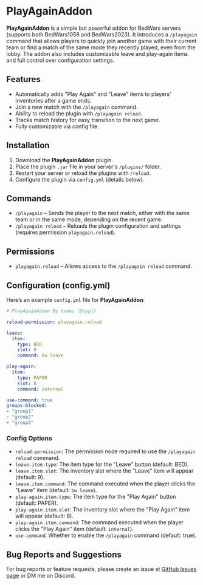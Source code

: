 # PlayAgainAddon

**PlayAgainAddon** is a simple but powerful addon for BedWars servers (supports both BedWars1058 and BedWars2023). It introduces a `/playagain` command that allows players to quickly join another game with their current team or find a match of the same mode they recently played, even from the lobby. The addon also includes customizable leave and play-again items and full control over configuration settings.

## Features

- Automatically adds "Play Again" and "Leave" items to players' inventories after a game ends.
- Join a new match with the `/playagain` command.
- Ability to reload the plugin with `/playagain reload`.
- Tracks match history for easy transition to the next game.
- Fully customizable via config file.

## Installation

1. Download the **PlayAgainAddon** plugin.
2. Place the plugin `.jar` file in your server's `/plugins/` folder.
3. Restart your server or reload the plugins with `/reload`.
4. Configure the plugin via `config.yml` (details below).

## Commands

- `/playagain` – Sends the player to the next match, either with the same team or in the same mode, depending on the recent game.
- `/playagain reload` – Reloads the plugin configuration and settings (requires permission `playagain.reload`).

## Permissions

- `playagain.reload` – Allows access to the `/playagain reload` command.

## Configuration (config.yml)

Here’s an example `config.yml` file for **PlayAgainAddon**:

```yaml
# PlayAgainAddon By tadeu (@zypj)

reload-permission: playagain.reload

leave:
  item:
    type: BED
    slot: 9
    command: bw leave

play-again:
  item:
    type: PAPER
    slot: 8
    command: internal

use-command: true
groups-blocked:
- "group1"
- "group2"
- "group3"
```

### Config Options

- `reload-permission`: The permission node required to use the `/playagain reload` command.
- `leave.item.type`: The item type for the "Leave" button (default: BED).
- `leave.item.slot`: The inventory slot where the "Leave" item will appear (default: 9).
- `leave.item.command`: The command executed when the player clicks the "Leave" item (default: `bw leave`).
- `play-again.item.type`: The item type for the "Play Again" button (default: PAPER).
- `play-again.item.slot`: The inventory slot where the "Play Again" item will appear (default: 8).
- `play-again.item.command`: The command executed when the player clicks the "Play Again" item (default: `internal`).
- `use-command`: Whether to enable the `/playagain` command (default: true).

## Bug Reports and Suggestions

For bug reports or feature requests, please create an issue at [GitHub Issues page](https://github.com/your-repo/issues) or DM me on Discord.
